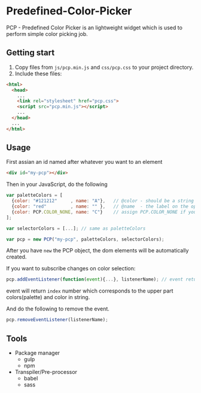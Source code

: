 # Predefined-Color-Picker
PCP - Predefined Color Picker is an lightweight widget which is used to perform simple color picking job.

## Getting start
1. Copy files from `js/pcp.min.js` and `css/pcp.css` to your project directory.
2. Include these files:
```html
<html>
  <head>
    ...
    <link rel="stylesheet" href="pcp.css"> 
    <script src="pcp.min.js"></script>
    ...
  </head>
  ...
</html>
 ```
## Usage
First assian an id named after whatever you want to an element
```html
<div id="my-pcp"></div>
```
Then in your JavaScript, do the following
```JavaScript
var paletteColors = [
  {color: "#121212"     , name: "A"},   // @color - should be a string in RGB format or default color name.
  {color: "red"         , name: "" },   // @name  - the label on the option.
  {color: PCP.COLOR_NONE, name: "C"}    // assign PCP.COLOR_NONE if you want no color option.
];

var selectorColors = [...]; // same as paletteColors

var pcp = new PCP("my-pcp", paletteColors, selectorColors);
```
After you have `new` the PCP object, the dom elements will be automatically created.

If you want to subscribe changes on color selection:
```JavaScript
pcp.addEventListener(function(event){...}, listenerName); // event returns {index, color}
```
event will return `index` number which corresponds to the upper part colors(palette) and color in string.

And do the following to remove the event.
```JavaScript
pcp.removeEventListener(listenerName);
```

## Tools
* Package manager
  * gulp
  * npm
* Transpiler/Pre-processor
  * babel
  * sass
